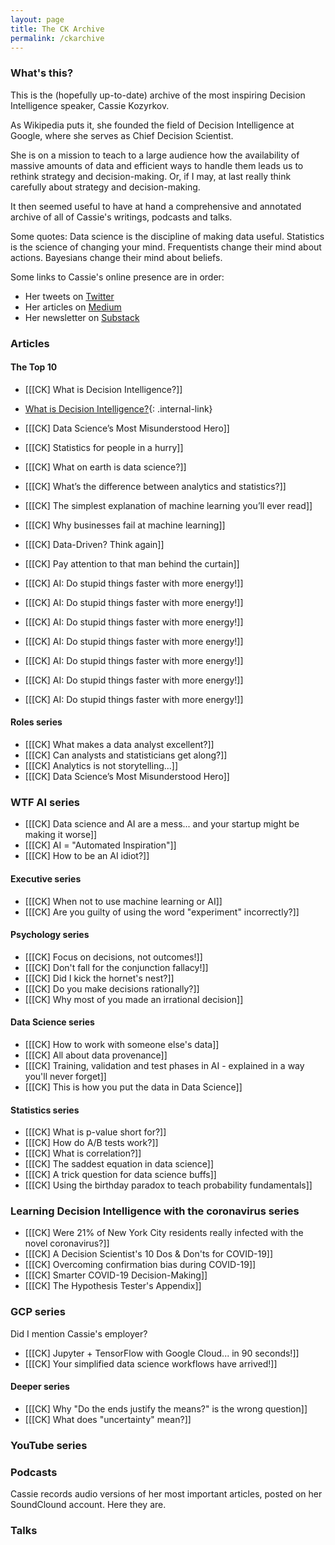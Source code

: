 ```yaml
---
layout: page
title: The CK Archive
permalink: /ckarchive
---
```


### What's this?

This is the (hopefully up-to-date) archive of the most inspiring Decision Intelligence speaker, Cassie Kozyrkov.

As Wikipedia puts it, she founded the field of Decision Intelligence at Google, where she serves as Chief Decision Scientist.

She is on a mission to teach to a large audience how the availability of massive amounts of data and efficient ways to handle them leads us to rethink strategy and decision-making. Or, if I may, at last really think carefully about strategy and decision-making.

It then seemed useful to have at hand a comprehensive and annotated archive of all of Cassie's writings, podcasts and talks.

Some quotes:
Data science is the discipline of making data useful.
Statistics is the science of changing your mind.
Frequentists change their mind about actions. Bayesians change their mind about beliefs.

Some links to Cassie's online presence are in order:
* Her tweets on [Twitter](https://twitter.com/quaesita)
* Her articles on [Medium](https://medium.com/@kozyrkov)
* Her newsletter on [Substack](https://decision.substack.com)

### Articles

#### The Top 10

* [[[CK] What is Decision Intelligence?]]
* [What is Decision Intelligence?](/ck_di){: .internal-link}
* [[[CK] Data Science’s Most Misunderstood Hero]]
* [[[CK] Statistics for people in a hurry]]
* [[[CK] What on earth is data science?]]
* [[[CK] What’s the difference between analytics and statistics?]]
* [[[CK] The simplest explanation of machine learning you’ll ever read]]
* [[[CK] Why businesses fail at machine learning]]
* [[[CK] Data-Driven? Think again]]
* [[[CK] Pay attention to that man behind the curtain]]
* [[[CK] AI: Do stupid things faster with more energy!]]


* [[[CK] AI: Do stupid things faster with more energy!]]
* [[[CK] AI: Do stupid things faster with more energy!]]
* [[[CK] AI: Do stupid things faster with more energy!]]
* [[[CK] AI: Do stupid things faster with more energy!]]
* [[[CK] AI: Do stupid things faster with more energy!]]
* [[[CK] AI: Do stupid things faster with more energy!]]

#### Roles series

* [[[CK] What makes a data analyst excellent?]]
* [[[CK] Can analysts and statisticians get along?]]
* [[[CK] Analytics is not storytelling...]]
* [[[CK] Data Science’s Most Misunderstood Hero]]

### WTF AI series

* [[[CK] Data science and AI are a mess... and your startup might be making it worse]]
* [[[CK] AI = "Automated Inspiration"]]
* [[[CK] How to be an AI idiot?]]

#### Executive series

* [[[CK] When not to use machine learning or AI]]
* [[[CK] Are you guilty of using the word "experiment" incorrectly?]]

#### Psychology series

* [[[CK] Focus on decisions, not outcomes!]]
* [[[CK] Don't fall for the conjunction fallacy!]]
* [[[CK] Did I kick the hornet's nest?]]
* [[[CK] Do you make decisions rationally?]]
* [[[CK] Why most of you made an irrational decision]]

#### Data Science series

* [[[CK] How to work with someone else's data]]
* [[[CK] All about data provenance]]
* [[[CK] Training, validation and test phases in AI - explained in a way you'll never forget]]
* [[[CK] This is how you put the data in Data Science]]

#### Statistics series

* [[[CK] What is p-value short for?]]
* [[[CK] How do A/B tests work?]]
* [[[CK] What is correlation?]]
* [[[CK] The saddest equation in data science]]
* [[[CK] A trick question for data science buffs]]
* [[[CK] Using the birthday paradox to teach probability fundamentals]]

### Learning Decision Intelligence with the coronavirus series

* [[[CK] Were 21% of New York City residents really infected with the novel coronavirus?]]
* [[[CK] A Decision Scientist's 10 Dos & Don'ts for COVID-19]]
* [[[CK] Overcoming confirmation bias during COVID-19]]
* [[[CK] Smarter COVID-19 Decision-Making]]
* [[[CK] The Hypothesis Tester's Appendix]]

### GCP series

Did I mention Cassie's employer?

* [[[CK] Jupyter + TensorFlow with Google Cloud... in 90 seconds!]]
* [[[CK] Your simplified data science workflows have arrived!]]

#### Deeper series

* [[[CK] Why "Do the ends justify the means?" is the wrong question]]
* [[[CK] What does "uncertainty" mean?]]

### YouTube series

### Podcasts

Cassie records audio versions of her most important articles, posted on her SoundClound account. Here they are.

### Talks

